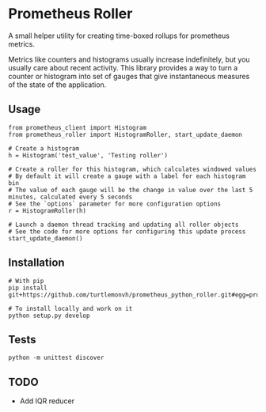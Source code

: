 # Prometheus Roller

A small helper utility for creating time-boxed rollups for prometheus metrics.

Metrics like counters and histograms usually increase indefinitely, but you usually care about recent activity.  This library provides a way to turn a counter or histogram into set of gauges that give instantaneous measures of the state of the application.

## Usage

    from prometheus_client import Histogram
    from prometheus_roller import HistogramRoller, start_update_daemon

    # Create a histogram
    h = Histogram('test_value', 'Testing roller')

    # Create a roller for this histogram, which calculates windowed values
    # By default it will create a gauge with a label for each histogram bin
    # The value of each gauge will be the change in value over the last 5 minutes, calculated every 5 seconds
    # See the `options` parameter for more configuration options
    r = HistogramRoller(h)

    # Launch a daemon thread tracking and updating all roller objects
    # See the code for more options for configuring this update process
    start_update_daemon()

## Installation

    # With pip
    pip install git+https://github.com/turtlemonvh/prometheus_python_roller.git#egg=prometheus_python_roller

    # To install locally and work on it
    python setup.py develop

## Tests

    python -m unittest discover

## TODO

* Add IQR reducer